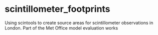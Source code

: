 # scintillometer_footprints
Using scintools to create source areas for scintillometer observations in London. Part of the Met Office model evaluation works
